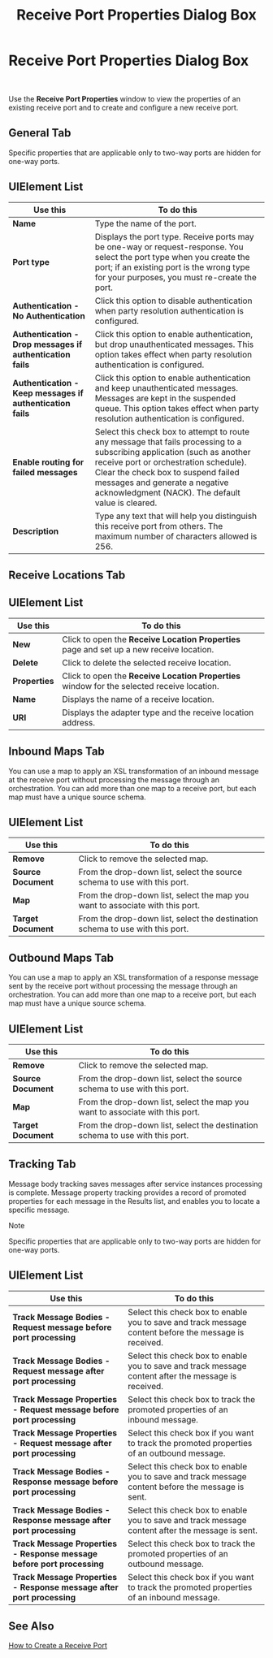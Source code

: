 ﻿---
title: Receive Port Properties Dialog Box
TOCTitle: Receive Port Properties Dialog Box
ms:assetid: ad315dc4-2894-4bcf-84d9-e2827b328f7c
ms:mtpsurl: https://msdn.microsoft.com/en-us/library/Aa578044(v=BTS.80)
ms:contentKeyID: 51530492
ms.date: 08/30/2017
mtps_version: v=BTS.80
f1_keywords:
- bts10.admin.receiveport.properties
---

# Receive Port Properties Dialog Box

 

Use the **Receive Port Properties** window to view the properties of an existing receive port and to create and configure a new receive port.

## General Tab

Specific properties that are applicable only to two-way ports are hidden for one-way ports.

## UIElement List

<table>
<thead>
<tr class="header">
<th>Use this</th>
<th>To do this</th>
</tr>
</thead>
<tbody>
<tr class="odd">
<td><strong>Name</strong></td>
<td>Type the name of the port.</td>
</tr>
<tr class="even">
<td><strong>Port type</strong></td>
<td>Displays the port type. Receive ports may be one-way or request-response. You select the port type when you create the port; if an existing port is the wrong type for your purposes, you must re-create the port.</td>
</tr>
<tr class="odd">
<td><strong>Authentication - No Authentication</strong></td>
<td>Click this option to disable authentication when party resolution authentication is configured.</td>
</tr>
<tr class="even">
<td><strong>Authentication - Drop messages if authentication fails</strong></td>
<td>Click this option to enable authentication, but drop unauthenticated messages. This option takes effect when party resolution authentication is configured.</td>
</tr>
<tr class="odd">
<td><strong>Authentication - Keep messages if authentication fails</strong></td>
<td>Click this option to enable authentication and keep unauthenticated messages. Messages are kept in the suspended queue. This option takes effect when party resolution authentication is configured.</td>
</tr>
<tr class="even">
<td><strong>Enable routing for failed messages</strong></td>
<td>Select this check box to attempt to route any message that fails processing to a subscribing application (such as another receive port or orchestration schedule). Clear the check box to suspend failed messages and generate a negative acknowledgment (NACK). The default value is cleared.</td>
</tr>
<tr class="odd">
<td><strong>Description</strong></td>
<td>Type any text that will help you distinguish this receive port from others. The maximum number of characters allowed is 256.</td>
</tr>
</tbody>
</table>


## Receive Locations Tab

## UIElement List

<table>
<thead>
<tr class="header">
<th>Use this</th>
<th>To do this</th>
</tr>
</thead>
<tbody>
<tr class="odd">
<td><strong>New</strong></td>
<td>Click to open the <strong>Receive Location Properties</strong> page and set up a new receive location.</td>
</tr>
<tr class="even">
<td><strong>Delete</strong></td>
<td>Click to delete the selected receive location.</td>
</tr>
<tr class="odd">
<td><strong>Properties</strong></td>
<td>Click to open the <strong>Receive Location Properties</strong> window for the selected receive location.</td>
</tr>
<tr class="even">
<td><strong>Name</strong></td>
<td>Displays the name of a receive location.</td>
</tr>
<tr class="odd">
<td><strong>URI</strong></td>
<td>Displays the adapter type and the receive location address.</td>
</tr>
</tbody>
</table>


## Inbound Maps Tab

You can use a map to apply an XSL transformation of an inbound message at the receive port without processing the message through an orchestration. You can add more than one map to a receive port, but each map must have a unique source schema.

## UIElement List

<table>
<thead>
<tr class="header">
<th>Use this</th>
<th>To do this</th>
</tr>
</thead>
<tbody>
<tr class="odd">
<td><strong>Remove</strong></td>
<td>Click to remove the selected map.</td>
</tr>
<tr class="even">
<td><strong>Source Document</strong></td>
<td>From the drop-down list, select the source schema to use with this port.</td>
</tr>
<tr class="odd">
<td><strong>Map</strong></td>
<td>From the drop-down list, select the map you want to associate with this port.</td>
</tr>
<tr class="even">
<td><strong>Target Document</strong></td>
<td>From the drop-down list, select the destination schema to use with this port.</td>
</tr>
</tbody>
</table>


## Outbound Maps Tab

You can use a map to apply an XSL transformation of a response message sent by the receive port without processing the message through an orchestration. You can add more than one map to a receive port, but each map must have a unique source schema.

## UIElement List

<table>
<thead>
<tr class="header">
<th>Use this</th>
<th>To do this</th>
</tr>
</thead>
<tbody>
<tr class="odd">
<td><strong>Remove</strong></td>
<td>Click to remove the selected map.</td>
</tr>
<tr class="even">
<td><strong>Source Document</strong></td>
<td>From the drop-down list, select the source schema to use with this port.</td>
</tr>
<tr class="odd">
<td><strong>Map</strong></td>
<td>From the drop-down list, select the map you want to associate with this port.</td>
</tr>
<tr class="even">
<td><strong>Target Document</strong></td>
<td>From the drop-down list, select the destination schema to use with this port.</td>
</tr>
</tbody>
</table>


## Tracking Tab

Message body tracking saves messages after service instances processing is complete. Message property tracking provides a record of promoted properties for each message in the Results list, and enables you to locate a specific message.


> [!NOTE]
> <P>Specific properties that are applicable only to two-way ports are hidden for one-way ports.</P>



## UIElement List

<table>
<thead>
<tr class="header">
<th>Use this</th>
<th>To do this</th>
</tr>
</thead>
<tbody>
<tr class="odd">
<td><strong>Track Message Bodies - Request message before port processing</strong></td>
<td>Select this check box to enable you to save and track message content before the message is received.</td>
</tr>
<tr class="even">
<td><strong>Track Message Bodies - Request message after port processing</strong></td>
<td>Select this check box to enable you to save and track message content after the message is received.</td>
</tr>
<tr class="odd">
<td><strong>Track Message Properties - Request message before port processing</strong></td>
<td>Select this check box to track the promoted properties of an inbound message.</td>
</tr>
<tr class="even">
<td><strong>Track Message Properties - Request message after port processing</strong></td>
<td>Select this check box if you want to track the promoted properties of an outbound message.</td>
</tr>
<tr class="odd">
<td><strong>Track Message Bodies - Response message before port processing</strong></td>
<td>Select this check box to enable you to save and track message content before the message is sent.</td>
</tr>
<tr class="even">
<td><strong>Track Message Bodies - Response message after port processing</strong></td>
<td>Select this check box to enable you to save and track message content after the message is sent.</td>
</tr>
<tr class="odd">
<td><strong>Track Message Properties - Response message before port processing</strong></td>
<td>Select this check box to track the promoted properties of an outbound message.</td>
</tr>
<tr class="even">
<td><strong>Track Message Properties - Response message after port processing</strong></td>
<td>Select this check box if you want to track the promoted properties of an inbound message.</td>
</tr>
</tbody>
</table>


## See Also

[How to Create a Receive Port](https://msdn.microsoft.com/en-us/library/aa559206\(v=bts.80\))

